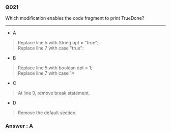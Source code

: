 ### Q021

Which modification enables the code fragment to print TrueDone?

---

* A  
> Replace line 5 with String opt = "true";  
> Replace line 7 with case "true":  

* B  
> Replace line 5 with boolean opt = 1;  
> Replace line 7 with case 1=  

* C  
> At line 9, remove break statement.  

* D  
> Remove the default section.  


### Answer : A